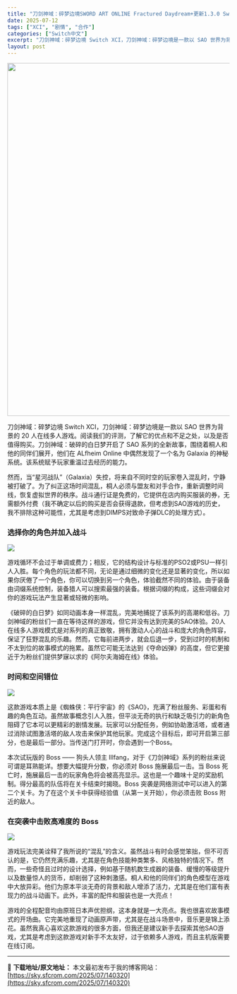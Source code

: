 ```yaml
---
title: "刀剑神域：碎梦边境SWORD ART ONLINE Fractured Daydream+更新1.3.0 Switch XCI中文"
date: 2025-07-12
tags: ["XCI", "剧情", "合作"]
categories: ["Switch中文"]
excerpt: "刀剑神域：碎梦边境 Switch XCI，刀剑神域：碎梦边境是一款以 SAO 世界为背景的 20 人在线多人游戏。阅读我们的评测，了解它的优点和不足之处，以及是否值得购买。刀剑神域：破碎的白日梦开启了 SAO 系列的全新故事，围绕着桐人和他的同伴们展开，他们在 ALfheim Online 中偶然发&hellip;"
layout: post
---
```


<img class="aligncenter size-full wp-image-140321" src="https://sky.sfcrom.com/wp-content/uploads/2025/07/2025071214342552.webp" alt="" width="550" height="800" />

刀剑神域：碎梦边境 Switch XCI，刀剑神域：碎梦边境是一款以 SAO 世界为背景的 20 人在线多人游戏。阅读我们的评测，了解它的优点和不足之处，以及是否值得购买。刀剑神域：破碎的白日梦开启了 SAO 系列的全新故事，围绕着桐人和他的同伴们展开，他们在 ALfheim Online 中偶然发现了一个名为 Galaxia 的神秘系统。该系统赋予玩家重温过去经历的能力。

然而，当“星河战队”（Galaxia）失控，将来自不同时空的玩家卷入混乱时，宁静被打破了。为了纠正这场时间混乱，桐人必须与盟友和对手合作，重新调整时间线，恢复虚拟世界的秩序。战斗通行证是免费的，它提供在店内购买服装的券，无需额外付费（我不确定以后的购买是否会获得退款，但考虑到SAO游戏的历史，我不排除这种可能性，尤其是考虑到DIMPS对致命子弹DLC的处理方式）。
<h3>选择你的角色并加入战斗</h3>
<img src="https://img-eshop.cdn.nintendo.net/i/07f191f90e3987578de27eb9a370f5902f297a06d74e82c5b014316338f1ca25.jpg?w=1000" />

游戏循环不会过于单调或费力；相反，它的结构设计与标准的PSO2或PSU一样引人入胜。每个角色的玩法都不同，无论是通过细微的变化还是显著的变化，所以如果你厌倦了一个角色，你可以切换到另一个角色，体验截然不同的体验。由于装备由词缀系统控制，装备猎人可以搜索最强的装备。根据词缀的构成，这些词缀会对你的游戏玩法产生显著或轻微的影响。

《破碎的白日梦》如同动画本身一样混乱，完美地捕捉了该系列的高潮和低谷。刀剑神域的粉丝们一直在等待这样的游戏，但它并没有达到完美的SAO体验。20人在线多人游戏模式是对系列的真正致敬，拥有激动人心的战斗和庞大的角色阵容，保证了狂野混乱的乐趣。然而，它每前进两步，就会后退一步，受到过时的机制和不太到位的故事模式的拖累。虽然它可能无法达到《夺命凶弹》的高度，但它更接近于为粉丝们提供梦寐以求的《阿尔夫海姆在线》体验。
<h3>时间和空间错位</h3>
<img src="https://img-eshop.cdn.nintendo.net/i/494539ec017c00e9e0941157543e6fbcc506d789fcbe7cdbdc498eddcab71648.jpg?w=1000" />

这款游戏本质上是《蜘蛛侠：平行宇宙》的《SAO》，充满了粉丝服务、彩蛋和有趣的角色互动。虽然故事概念引人入胜，但平淡无奇的执行和缺乏吸引力的新角色阻碍了它本可以更精彩的剧情发展。玩家可以分配任务，例如协助激活塔，或者通过消除试图激活塔的敌人攻击来保护其他玩家。完成这个目标后，即可开启第三部分，也是最后一部分。当传送门打开时，你会遇到一个Boss。

本次试玩版的 Boss —— 狗头人领主 Illfang，对于《刀剑神域》系列的粉丝来说可谓是耳熟能详。想要大幅提升分数，你必须对 Boss 施展最后一击。当 Boss 死亡时，施展最后一击的玩家角色将会被高亮显示。这也是一个趣味十足的奖励机制。得分最高的队伍将在关卡结束时揭晓。Boss 突袭是网络测试中可以进入的第二个关卡。为了在这个关卡中获得经验值（从第一关开始），你必须击败 Boss 附近的敌人。
<h3>在突袭中击败高难度的 Boss</h3>
<img src="https://img-eshop.cdn.nintendo.net/i/6e0dbfb2606c1306309a7a947bf6d72efb081821aa531af6e3fb14e0d84055f9.jpg?w=1000" />

游戏玩法完美诠释了我所说的“混乱”的含义。虽然战斗有时会感觉笨拙，但不可否认的是，它仍然充满乐趣，尤其是在角色技能种类繁多、风格独特的情况下。然而，一些奇怪且过时的设计选择，例如基于随机数生成器的装备、缓慢的等级提升以及数量惊人的货币，却削弱了这种刺激感。桐人和他的同伴们的角色模型在游戏中大放异彩。他们为原本平淡无奇的背景和敌人增添了活力，尤其是在他们富有表现力的战斗动画下。此外，丰富的配件和服装也是一大亮点！

游戏的全程配音均由原班日本声优担纲，这本身就是一大亮点。我也很喜欢故事模式的开场曲。它完美地重现了动画原声带，尤其是在战斗场景中，音乐更是锦上添花。虽然我真心喜欢这款游戏的很多方面，但我还是建议新手去探索其他SAO游戏，尤其是考虑到这款游戏对新手不太友好，过于依赖多人游戏，而且主机版需要在线订阅。

---
📖 **下载地址/原文地址：** 本文最初发布于我的博客网站：[https://sky.sfcrom.com/2025/07/140320](https://sky.sfcrom.com/2025/07/140320)
